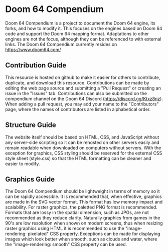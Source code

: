 # Doom 64 Compendium
Doom 64 Compendium is a project to document the Doom 64 engine, its forks, and how to modify it. This focuses on the engines based on Doom 64 code and support the Doom 64 mapping format. Adaptations to other engines are not the focus, although they can be referenced to with external links. The Doom 64 Compendium currently resides on https://www.doom64.com/

## Contribution Guide
This resource is hosted on github to make it easier for others to contribute, duplicate, and download this resource. Contributions can be made by editing the web page source and submitting a "Pull Request" or creating an issue in the "Issues" tab. Contributions can also be submitted on the compendium channel on the Doom 64 Discord (https://discord.gg/Ktxz8nz). When adding a pull request, you may add your name to the "Contributors" page, where the names of contributors are listed in alphabetical order.

## Structure Guide
The website itself should be based on HTML, CSS, and JavaScript without any server-side scripting so it can be rehosted on other servers easily and remain readable when downloaded on computers without servers. With the exception for graphics, CSS styling should be reserved for the external CSS style sheet (style.css) so that the HTML formatting can be cleaner and easier to modify.

## Graphics Guide
The Doom 64 Compendium should be lightweight in terms of memory so it can be rapidly accessible. It is recommended that, when effective, graphics are made in the SVG vector format. This format has low memory impact and scalability. For raster graphics, the paletted PNG format is recommended. Formats that are lossy in the spatial dimension, such as JPGs, are not recommended as they reduce clarity. Naturally graphics from games in the 90's are low resolution when shown on modern screens, thus when resizing raster graphics using HTML it is recommended to use the "image-rendering: pixelated" CSS property. Exceptions can be made for displaying images which look better when smooth, such as clouds and water, where the "image-rendering: smooth" CSS property can be used.
